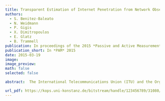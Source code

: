 ```yaml
---
title: Transparent Estimation of Internet Penetration from Network Observations
authors:
  - S. Benitez-Baleato
  - N. Weidmann
  - P. Gigis
  - X. Dimitropoulos
  - E. Glatz
  - B. Trammell
publication: In proceedings of the 2015 *Passive and Active Measurement* Conference, Brooklyn, Springer LNCS 8995.
publication_short: In *PAM* 2015
date: 2015-03-19
image: 
image_preview: 
math: false
selected: false

abstract:  The International Telecommunications Union (ITU) and the Organization for Economic Cooperation and Development (OECD) provide Internet penetration statistics, which are collected from official national sources worldwide, and they are widely used to inform policymakers and researchers about the expansion of digital technologies. Nevertheless, these statistics are derived with methodologies, which are often opaque and inconsistent across countries. Even more, regimes may have incentives to misreport such statistics. In this work, we make a first attempt to evaluate the consistency of the ITU/OECD Internet penetration statistics with an alternative indicator of Internet penetration, which can be measured with a consistent methodology across countries and relies on public data. We compare, in particular, the ITU and OECD statistics with measurements of the used IPv4 address space across countries and find very high correlations ranging between 0.898 and 0.978 for all years between 2006 and 2010. We also observe that the level of consistency drops for less developed or less democratic countries. Besides, we show that measurements of the used IPv4 address space can serve as a more timely Internet penetration indicator with sub-national granularity, using two large developing countries as case studies.

url_pdf: https://kops.uni-konstanz.de/bitstream/handle/123456789/31080/Benitez-Baleato_0-285122.pdf
---
```


 